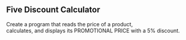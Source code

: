 ## Five Discount Calculator

Create a program that reads the price of a product,<br>
calculates, and displays its PROMOTIONAL PRICE with a 5% discount.
